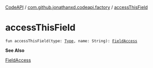 [CodeAPI](../index.md) / [com.github.jonathanxd.codeapi.factory](index.md) / [accessThisField](.)

# accessThisField

`fun accessThisField(type: `[`Type`](http://docs.oracle.com/javase/6/docs/api/java/lang/reflect/Type.html)`, name: String): `[`FieldAccess`](../com.github.jonathanxd.codeapi.base/-field-access/index.md)

**See Also**

[FieldAccess](../com.github.jonathanxd.codeapi.base/-field-access/index.md)

